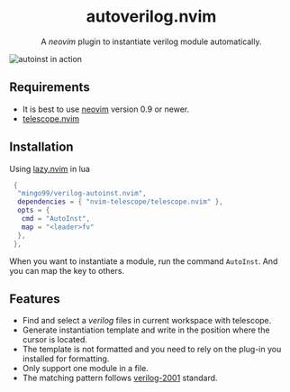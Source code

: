 <h1 align="center">
    autoverilog.nvim
</h1>

<p align="center">
    A <i>neovim</i> plugin to instantiate verilog module automatically.
</p>

![autoinst in action](https://cdn.jsdelivr.net/gh/mingo99/PicBed/img/demo.gif)

## Requirements

- It is best to use [neovim](https://github.com/neovim/neovim) version 0.9 or newer.
- [telescope.nvim](https://github.com/nvim-telescope/telescope.nvim)

## Installation

Using [lazy.nvim](https://github.com/folke/lazy.nvim) in lua

```lua
 {
  "mingo99/verilog-autoinst.nvim",
  dependencies = { "nvim-telescope/telescope.nvim" },
  opts = {
   cmd = "AutoInst",
   map = "<leader>fv"
  },
 },

```

When you want to instantiate a module, run the command `AutoInst`. And you can map the key to others.

## Features

- Find and select a _verilog_ files in current workspace with telescope.
- Generate instantiation template and write in the position where the cursor is located.
- The template is not formatted and you need to rely on the plug-in you installed for formatting.
- Only support one module in a file.
- The matching pattern follows [verilog-2001](https://ieeexplore.ieee.org/document/954909?arnumber=954909) standard.
